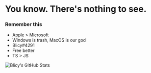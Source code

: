 # You know. There's nothing to see.
### Remember this
- Apple > Microsoft
- Windows is trash, MacOS is our god
- Blicy#4291
- Free better
- TS > JS

![Blicy's GitHub Stats](https://github-readme-stats.vercel.app/api?username=iceisblue&show_icons=true&theme=algolia&count_private=true&include_all_commits=true)
